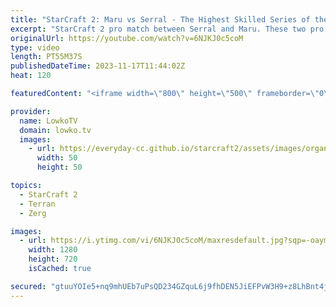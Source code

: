 ```yaml
---
title: "StarCraft 2: Maru vs Serral - The Highest Skilled Series of the Year!"
excerpt: "StarCraft 2 pro match between Serral and Maru. These two pro gamers have been the number 1 and 2 in the world for years. It does not get any higher level than this Zerg versus Terran. Support my work: https://patreon.com/lowkotv  Lowko merch: https://lowko.shop Tech setup: https://lowko.tv/setup  My"
originalUrl: https://youtube.com/watch?v=6NJKJ0c5coM
type: video
length: PT55M37S
publishedDateTime: 2023-11-17T11:44:02Z
heat: 120

featuredContent: "<iframe width=\"800\" height=\"500\" frameborder=\"0\" src=\"https://www.youtube.com/embed/6NJKJ0c5coM\" allow=\"accelerometer; autoplay; encrypted-media; gyroscope; picture-in-picture\" allowfullscreen></iframe>"

provider:
  name: LowkoTV
  domain: lowko.tv
  images:
    - url: https://everyday-cc.github.io/starcraft2/assets/images/organizations/lowko.tv-50x50.jpg
      width: 50
      height: 50

topics:
  - StarCraft 2
  - Terran
  - Zerg

images:
  - url: https://i.ytimg.com/vi/6NJKJ0c5coM/maxresdefault.jpg?sqp=-oaymwEmCIAKENAF8quKqQMa8AEB-AH-CYAC0AWKAgwIABABGEcgSShlMA8=&rs=AOn4CLCs1mkcx2HbOHe9SJK75GSQ0kBAZQ
    width: 1280
    height: 720
    isCached: true

secured: "gtuuYOIe5+nq9mhUEb7uPsQD234GZquL6j9fhDEN5JiEFPvW3H9+z8LhBnt4jlV03Dk/RMYtRJHg9iqK3Z5otSuuG1qFtnPRI7bid+SS7PeOlfcKVl+CmlKyClGjy619Xvpk2pTSGE0lyZC1YsXfS1f/NnsUJ6Bs7aopVIMRzQSaMb7W4NUy4lLMjX1DDoLqBh406AIobsUH7UTMpSvqoeWcQHlFhtFQl1UaXjM9bNHNIHcNIpLSuVvFh2EgGecFxN0BDR/0WunbwPIk2C4fqZRMyHY9FzDsyQ+3NgADbPkT8nKM+5d7s9cgvitOpwJg8Ys1jINIKP+w6OiucUyNI0XKRPFlcFYYg9Pm4zZlKkyu0gHHlmT8Vo3MtwFC5RT6l9S1Jg6QobvYUllptOat79uwe6yzmwtFHywDcxPThravwgJJ87dIjXRbHPYCkHLq;AJ3h0VdGo3mP7N2jLvD5OQ=="
---
```


